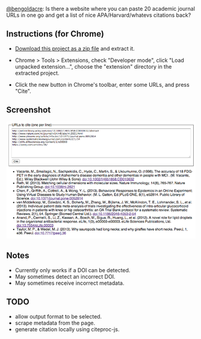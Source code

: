 [@bengoldacre](https://twitter.com/bengoldacre/status/366657597190832129): Is there a website where you can paste 20 academic journal URLs in one go and get a list of nice APA/Harvard/whatevs citations back?

## Instructions (for Chrome)

 * [Download this project as a zip file](https://github.com/hubgit/cite-urls/archive/master.zip) and extract it.

 * Chrome > Tools > Extensions, check "Developer mode", click "Load unpacked extension...", choose the "extension" directory in the extracted project.

 * Click the new button in Chrome's toolbar, enter some URLs, and press "Cite".

## Screenshot

 ![Screenshot](screenshot.png)

## Notes

 * Currently only works if a DOI can be detected.
 * May sometimes detect an incorrect DOI.
 * May sometimes receive incorrect metadata.

## TODO

 * allow output format to be selected.
 * scrape metadata from the page.
 * generate citation locally using citeproc-js.
